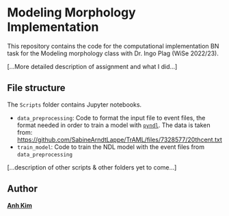 # Modeling Morphology Implementation
This repository contains the code for the computational implementation BN task for the Modeling morphology class with Dr. Ingo Plag (WiSe 2022/23). 

[...More detailed description of assignment and what I did...]


## File structure
The `Scripts` folder contains Jupyter notebooks.
- `data_preprocessing`: Code to format the input file to event files, the format needed in order to train a model with [`pyndl`](https://pyndl.readthedocs.io/en/latest/). The data is taken from: https://github.com/SabineArndtLappe/TrAML/files/7328577/20thcent.txt
- `train_model`: Code to train the NDL model with the event files from `data_preprocessing`

[...description of other scripts & other folders yet to come...]

## Author
[**Anh Kim**](https://slam.phil.hhu.de/authors/anh/)
